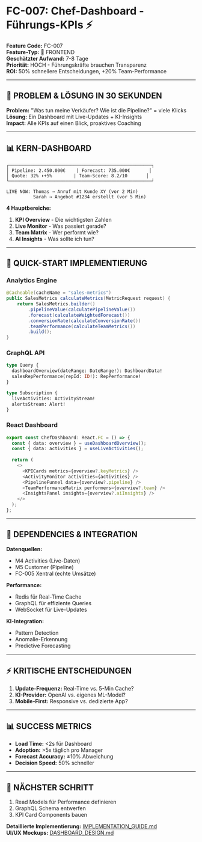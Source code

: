 # FC-007: Chef-Dashboard - Führungs-KPIs ⚡

**Feature Code:** FC-007  
**Feature-Typ:** 🎨 FRONTEND  
**Geschätzter Aufwand:** 7-8 Tage  
**Priorität:** HOCH - Führungskräfte brauchen Transparenz  
**ROI:** 50% schnellere Entscheidungen, +20% Team-Performance  

---

## 🎯 PROBLEM & LÖSUNG IN 30 SEKUNDEN

**Problem:** "Was tun meine Verkäufer? Wie ist die Pipeline?" = viele Klicks  
**Lösung:** Ein Dashboard mit Live-Updates + KI-Insights  
**Impact:** Alle KPIs auf einen Blick, proaktives Coaching  

---

## 📊 KERN-DASHBOARD

```
┌─────────────────────────────────────────────────────┐
│ Pipeline: 2.450.000€    | Forecast: 735.000€       │
│ Quote: 32% ⬆️+5%        | Team-Score: 8.2/10       │
└─────────────────────────────────────────────────────┘

LIVE NOW: Thomas → Anruf mit Kunde XY (vor 2 Min)
          Sarah → Angebot #1234 erstellt (vor 5 Min)
```

**4 Hauptbereiche:**
1. **KPI Overview** - Die wichtigsten Zahlen
2. **Live Monitor** - Was passiert gerade?
3. **Team Matrix** - Wer performt wie?
4. **AI Insights** - Was sollte ich tun?

---

## 🏃 QUICK-START IMPLEMENTIERUNG

### Analytics Engine
```java
@Cacheable(cacheName = "sales-metrics")
public SalesMetrics calculateMetrics(MetricRequest request) {
    return SalesMetrics.builder()
        .pipelineValue(calculatePipelineValue())
        .forecast(calculateWeightedForecast())
        .conversionRate(calculateConversionRate())
        .teamPerformance(calculateTeamMetrics())
        .build();
}
```

### GraphQL API
```graphql
type Query {
  dashboardOverview(dateRange: DateRange!): DashboardData!
  salesRepPerformance(repId: ID!): RepPerformance!
}

type Subscription {
  liveActivities: ActivityStream!
  alertsStream: Alert!
}
```

### React Dashboard
```typescript
export const ChefDashboard: React.FC = () => {
  const { data: overview } = useDashboardOverview();
  const { data: activities } = useLiveActivities();
  
  return (
    <>
      <KPICards metrics={overview?.keyMetrics} />
      <ActivityMonitor activities={activities} />
      <PipelineFunnel data={overview?.pipeline} />
      <TeamPerformanceMatrix performers={overview?.team} />
      <InsightsPanel insights={overview?.aiInsights} />
    </>
  );
};
```

---

## 🔗 DEPENDENCIES & INTEGRATION

**Datenquellen:**
- M4 Activities (Live-Daten)
- M5 Customer (Pipeline)
- FC-005 Xentral (echte Umsätze)

**Performance:**
- Redis für Real-Time Cache
- GraphQL für effiziente Queries
- WebSocket für Live-Updates

**KI-Integration:**
- Pattern Detection
- Anomalie-Erkennung
- Predictive Forecasting

---

## ⚡ KRITISCHE ENTSCHEIDUNGEN

1. **Update-Frequenz:** Real-Time vs. 5-Min Cache?
2. **KI-Provider:** OpenAI vs. eigenes ML-Model?
3. **Mobile-First:** Responsive vs. dedizierte App?

---

## 📊 SUCCESS METRICS

- **Load Time:** <2s für Dashboard
- **Adoption:** >5x täglich pro Manager
- **Forecast Accuracy:** ±10% Abweichung
- **Decision Speed:** 50% schneller

---

## 🚀 NÄCHSTER SCHRITT

1. Read Models für Performance definieren
2. GraphQL Schema entwerfen
3. KPI Card Components bauen

**Detaillierte Implementierung:** [IMPLEMENTATION_GUIDE.md](./IMPLEMENTATION_GUIDE.md)  
**UI/UX Mockups:** [DASHBOARD_DESIGN.md](./DASHBOARD_DESIGN.md)
